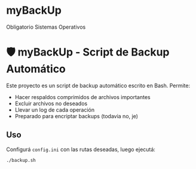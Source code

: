 # myBackUp
Obligatorio Sistemas Operativos
# 🛡️ myBackUp - Script de Backup Automático

Este proyecto es un script de backup automático escrito en Bash. Permite:
- Hacer respaldos comprimidos de archivos importantes
- Excluir archivos no deseados
- Llevar un log de cada operación
- Preparado para encriptar backups (todavia no, je)

## Uso
Configurá `config.ini` con las rutas deseadas, luego ejecutá:

```bash
./backup.sh
 
